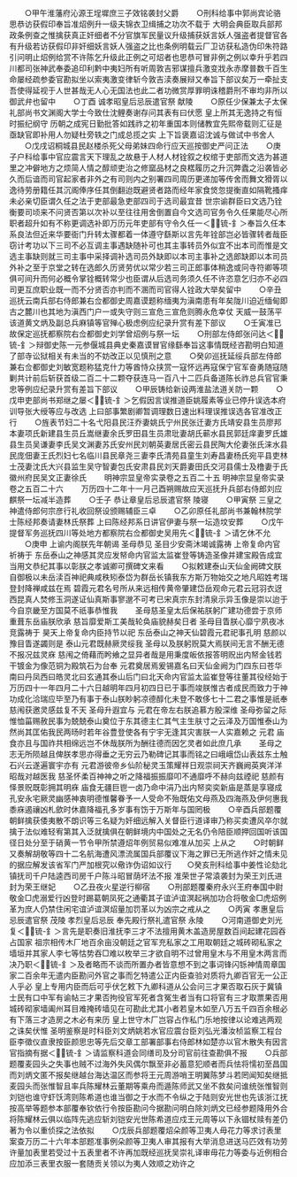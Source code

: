 <!-- { "loadSidebar": true } -->
　　○甲午淮藩府沁源王埕墀庶三子效铭袭封父爵
　　○刑科给事中郭尚宾论骆思恭访获假印奉旨准炤例升一级夫锦衣卫缉捕之功次不载于  大明会典臣取兵部邦政条例查之惟擒获真正奸细者不分官旗军民量议升级捕获妖言妖人强盗者提督官各有升级若访获假印非奸细妖言妖人强盗之比也条例明载云厂卫访获私造伪印朱符路引问明止炤例给赏不许陈乞升级此正例之可炤者也思恭可冒非例之例以幸升乎若四川都司张神武奉委追印利黔中夷妇所有听周敦吉邪谋擅兵激变戕永赤摩普数千百生命屡经疏参委官勘拟坐以索夷激变律斩今敦吉渎奏展辩又奉旨下部议矣万一牵扯支吾使得延视于人世甚哉无人心无国法也此二者功微赏厚罪明诛稽爵刑不审均非所以御武弁也留中
　　○丁酉  诚孝昭皇后忌辰遣官祭  献陵
　　○原任少保兼太子太保礼部尚书文渊阁大学士今致仕沈鲤奏谢存问其表有曰伏愿  皇上所其无逸持之有恒时振纪纲守  历朝之成宪日勤批答如践祚之初年重国本则储教宜先熙帝载则汇征是亟缺官即补用人勿疑杜旁轶之门成总揽之实  上下旨褒嘉诏沈诚与做试中书舍人
　　○戊戌诏桐城县民赵楼杀死父母弟妹四命行应天巡按御史严问正法
　　○庚子户科给事中官应震言天下理乱之故悬于人材人材铨叙之权绾于吏部而文选为甚道里之冲僻地方之烦简人情之醇顽吏治之修窳品材之良楛履历之升沉弊蠹之沿袭皆必久而后谙而司官起家者非外之有司则内之别署四司周历更递加等传舍而舞文猾胥以逸待劳册籍任其沉阁俸序任其倒翻迨既避贤者路而经年家食焂忽提衡直如隔靴搔痒未必亲切臣谓久任之法于吏部最急吏部四司于选司最宜昔  世宗谕群臣曰文选乃铨衡要司顷来不问贤否第以次补以至往往用舍倒置自今文选司官务令久任果能尽心所职者超升如有不称更调选补即万历元年吏部有守令久任一＜锍-釒＞奉旨久任本系良法但近来华要衙门升转太骤都着一体遵守繇斯以言先年铨部岂必皆骤转者哉臣窃计考功以下三司不必互调主事遇缺随补可也其主事转员外似宜不出本司而惟是文选主事缺则就三司主事中采择调补选司员外缺即以本司主事补之选郎缺即以本司员外补之至于京堂之转在选郎久历贤劳优以常少若三司正郎事体稍逸或冋寺符卿等项俱可间升而何必概令掌铨概转常少也臣谓从后选司务须久任不许恣意乞归亦不必四司更互庶职业既一而不分贤否亦判而不溷而司官得人铨政大举矣留中
　　○辛丑巡抚云南兵部右侍郎兼右佥都御史周嘉谟题称缅夷为滇南患有年矣陇川迫近缅甸即古之麓川也其地为滇西门户一或失守则三宣危三宣危则腾永危幸仗  天威一鼓荡平该道黄文炳及副总兵麻镇等官殚心极虑例应纪录升赏有差下部议
　　○壬寅准已故保定巡抚都察院右佥都御史刘学曾炤例与祭一坛
　　○刑部左侍郎张问达＜锍-釒＞辩御史陈一元参偃城县典史秦嘉谟冒官缘繇奉旨这事情既经咨勘明白知道了部寺讼狱相关有未当的不妨改正以见慎刑之意
　　○癸卯巡抚延绥兵部左侍郎兼右佥都御史刘敏宽题称猛克什力等酋恃众挟赏一寇怀远再寇保宁官军奋勇随寇随剿共计前后斩获首级二百二十二颗夺获连马一百八十二匹兵备道陈长祚总兵官官秉忠等例应纪录升赏有差旨下部议
　　○甲辰铸给新设两淮盐法道关防一颗
　　○戊申吏部尚书郑继之屡＜锍-釒＞乞假因言误推道臣姚履素等业已停升误选本府训导张大绶等应与改选  上曰部事繁剧卿暂调理数日速出料理误推误选各官准改正行
　　○旌表节妇二十名弋阳县民汪乔妻姚氏宁州民张迁妻方氏靖安县生员廖邦本妻项氏新建县生员丘嵩继妻余氏罗田县生员肃玭妻胡氏蕲水县民郭廷庠妻罗氏雄县生员吴谦妻李氏吴文渊妻苏氏安州民刘朝英妻居氏密云县民陶大伦妻张氏涞水县民庞佃妻王氏烈妇七名临川县民章尧三妻李氏清苑县童生刘寿昌妻杨氏宛平县吏林士茂妻沈氏大兴县监生吴守智妻包氏安肃县民刘天爵妻田氏交河县儒士及橹妻于氏徽州府民吴文正妻徐氏
　　明神宗显皇帝实录卷之五百二十五
明神宗显皇帝实录卷之五百二十六
　　万历四十二年十一月己酉朔赐故应天巡抚升兵部右侍郎刘应麒祭一坛减半造葬
　　○壬子  恭让章皇后忌辰遣官祭  陵寝
　　○甲寅祭  三皇之神遣侍郎何宗彦行礼收回祭设颁赐辅臣三卓
　　○乙卯原任礼部尚书兼翰林院学士陈经邦奏请妻林氏祭葬  上曰陈经邦系日讲官伊妻与祭一坛造坟安葬
　　○戊午提督军务巡抚四川等处地方都察院右佥都御史吴用先＜锍-釒＞请乞休不允
　　○庚申  上谕内阁朕先年朝谒  圣母恭见  圣目少安斋沐竭诚露祷  上帝复命内官祈祷于  东岳泰山之神感其灵应发帑命内官监太监崔登等铸造圣像并建宝殿告成宜当用文恭纪其事以彰朕之孝诚卿可撰碑文来看
　　○拟敕建泰山天仙金阙碑文朕自御极以未岳渎百神祀典咸秩矧泰岱为群岳长镇我东方斯万物始交之地凡昭姓考瑞登封降禅咸兹在焉  碧霞元君名号所从来远相传黄帝肇建岱岳观命元君云冠羽衣迓西昆真人焚修玉洞遂证仙真斯事寥邈不可考已宋真宗东封清泉示异玉像是崇以迨于今自京畿至方国莫不祇事恭惟我
　　圣母慈圣皇太后保祐朕躬广建功德尝于京师重葺东岳庙朕欣承  慈旨靡爱斯工美哉轮奂庙貌赫矣日者  圣母目眚朕心靡宁夙夜冰竞露祷于  昊天上帝复命内臣持节以祀  东岳泰山之神天仙碧霞元君祀事孔明  慈颜以豫目眚遂蠲则是  泰山元君既赫厥灵绥我  圣母以及朕躬贶莫大焉朕间无言不酬无德不报况兹灵庥  慈闱之倚藉而盻飨之显异者哉是用秉度皈依报答明贶出内帑金钱若干镀金为像范铜为殿筑石为台奉  元君奠居焉爰锡嘉名曰天仙金阙为门四东曰苍华南曰丹凤西曰皓灵北曰玄通其泰山后门曰北天命内官监太监崔登等往董其役经始于万历四十一年四月二十六日越明年四月初四日已于事而竣朕惟古者成民而致力于神功成化洽瑞应毕至乃有事于泰山朕眇躬凉德醇化未登不敢侈七十二君之事惟是祇奉  慈闱获邀灵感兹复不天  圣母升遐宜与  元君在帝左右朕追慕方殷深维  圣母弥留之际惟恤菑赐赦民事为兢兢泰山奠位于东其德主仁其气主生肤寸之云泽及万国惟泰山为然尚其匡佑我民两旸时若年谷豊登使各有宁宇无逢其灾害朕一人实嘉赖之  元君  庙食亦且与国祚共相绵远岂不休哉朕所为酬往德而因乞灵者如此庶几承
　　圣母之志无所陨越且俾朕孝思亦得垂之无穷云乃勒碑记其事而铭之曰峨峨岱山表兹东土触石兴云遂遍寰宇亦有  元君游彼帝乡仙阶秘灵玉策耀祥日观崇祠天齐巍阙英爽洋洋昭哉对越医我  慈圣怀柔百神神之听之降福振振靡叩不通靡呼不赫向兹禋祀  慈颜有怿景贶既彰拥其明庥  庙食无疆巨鬯一卤乃命中涓乃出内帑奕奕新庙是蒸是享寝成孔安永宅厥灵幽感神衷明德惟馨眷予一人受命不殆既佑文母燕及四海燕及伊何惠我黍庥遏禳凶札歛时休嘉降福孔多岁事有饬于万斯年与国罔极
　　○辛酉兵部题覆朝鲜擒获倭夷散不朗识等三名疑为奸细远解入关督臣行道译审乃称买卖遭风卒尔就擒于法似难轻宥第其入泛就擒俱在朝鲜境内中国处之无名仍令陪臣顺押回国听该国径日处分至于硝黄一节令甲所禁遵炤年例贸易似难准从加买  上从之
　　○时朝鲜又奏解胡敬等四十二名航海遭风漂流属国兵部覆议下海之罪已无所逃作奸之情未见的据应解发该省军门严加根究以儆诈伪诏如议行　　○癸亥刑科给事中姜性论劾北镇抚司千户陆逵西司房千户陈斗昭冒荫坏法不报  准荣世子常溒袭封为荣王刘氏进封为荣王继妃
　　○乙丑夜火星逆行柳宿
　　○刑部题覆秦府永兴王府奉国中尉敬金□虎溺爱行凶登时踢葛朝凤死之通衢其子谊泸谊溟起祸加功合将敬金□虎炤例革为庶人仍禁住闲宅谊泸谊溟炤量加罚革以为凶宗之戒从之
　　○丙寅  孝惠皇后忌辰遣官祭  茂陵  孝烈皇后忌辰  奉先殿行祭礼遣官祭  永陵
　　○河南道御史刘光复＜锍-釒＞言先是职奏旧淮抚李三才不法擅用黄木盖造房屋数百间起建花园吞占国家  祖宗相传木厂地百余亩没朝廷之官军充私家之工用取朝廷之城砖砌私家之墙垣并其家人李七等怙势吞□难以枚举三才欲自明不过曾用皇木与不用皇木两言而决乃职＜锍-釒＞及者略而不谈而所置办者皆意想不到之事词锋闪铄神情周章国家二百余年无遣内臣勘问外官之事而乞特遣公正内臣查验对质将九卿百官无一公正人乎必  皇上专用内臣而后可乎伏乞敕下九卿科道从公会问三才果否取石灰于冀镇士民有口中军有谕帖三才果否拘役官军死者含冤生者当有口将官有三才取票果否用城砖砌家墙阖州耳目难掩砖墙见在可勘此尤其小者若皇木如至八万五千四百余根必有下落三才造房之木必有来历  皇上世守木厂岂容占作私门乐地按律以论难逃两观之诛矣伏惟  圣明鉴察是时科臣刘文炳姚若水官应震台臣刘弘光潘汝桢监察工程台臣李徵仪直隶按臣颜思忠等先后交章工部署部事右侍郎林如楚亦以官木散失有因言官指摘有据＜锍-釒＞请监察科道会同缮司及分司官前往查勘俱不报
　　○兵部题覆麦园头之失事也贼不过海外失风偶尔飘至非必蓄意犯顺者而兵怯将懦初至昌国而刘炳文匿不报矣继越台海达温区而参将王元周游哨王明翼陈梦斗若罔闻知矣继抵麦园头而张惟智且率兵陈耀林云董期等乘舟而遁陈师武又坐不救矣问谁统张惟智则刘铠也谁守虾饫湾则陈希道也谁当御之于水而不令纵之于陆则安光世也先该浙江抚按高举等题参本部覆奉钦依行令按臣勘问今据勘问明白除刘炳文已经参题降用外合将陈耀林云俱以临阵先逃应斩刘铠安光世陈希道应戍王元周等以下永锢杖赎有差仍著为令以重侦探之法依拟
　　○戊辰兵部题覆炤朵颜等卫夷人毋花力等求讨表里案查万历二十六年本部题准事例朵颜等卫夷人审其报有大举消息进送马匹效有功劳许量加表里若受过十五表里者不许再加既经巡抚吴崇礼译审毋花力等委与近例相合应加添三表里衣服一套随贡关领以为夷人效顺之劝许之
